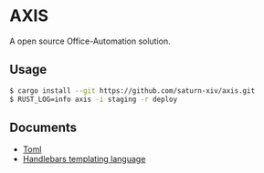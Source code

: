 # AXIS

A open source Office-Automation solution.

## Usage

```bash
$ cargo install --git https://github.com/saturn-xiv/axis.git
$ RUST_LOG=info axis -i staging -r deploy
```

## Documents

- [Toml](https://github.com/toml-lang/toml)
- [Handlebars templating language](https://handlebarsjs.com/guide/)
